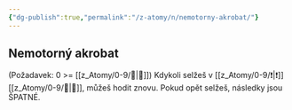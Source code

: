 ```yaml
---
{"dg-publish":true,"permalink":"/z-atomy/n/nemotorny-akrobat/"}
---
```


## Nemotorný akrobat
(Požadavek: 0 >= [[z_Atomy/0-9/🎯\|🎯]]) Kdykoli selžeš v [[z_Atomy/0-9/❗\|❗]] [[z_Atomy/0-9/🎯\|🎯]], můžeš hodit znovu. Pokud opět selžeš, následky jsou ŠPATNÉ.